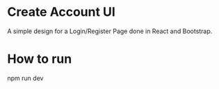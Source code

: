 # Create Account UI

A simple design for a Login/Register Page done in React and Bootstrap.

# How to run

npm run dev
